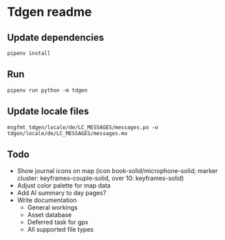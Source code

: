 # Tdgen readme

## Update dependencies
```
pipenv install
```

## Run
```
pipenv run python -m tdgen
```

## Update locale files
```
msgfmt tdgen/locale/de/LC_MESSAGES/messages.po -o tdgen/locale/de/LC_MESSAGES/messages.mo
```

## Todo

* Show journal icons on map (icon book-solid/microphone-solid; marker cluster: keyframes-couple-solid, over 10: keyframes-solid)
* Adjust color palette for map data
* Add AI summary to day pages?
* Write documentation
  * General workings
  * Asset database
  * Deferred task for gpx
  * All supported file types